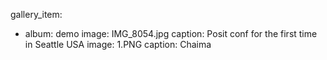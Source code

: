 
 gallery_item:
  - album: demo
    image: IMG_8054.jpg
    caption: Posit conf for the first time in Seattle USA
    image: 1.PNG
    caption: Chaima

